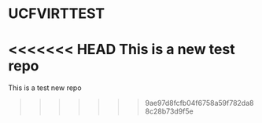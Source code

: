 # UCFVIRTTEST
<<<<<<< HEAD
This is a new test repo
=======
This is a test new repo
>>>>>>> 9ae97d8fcfb04f6758a59f782da88c28b73d9f5e
